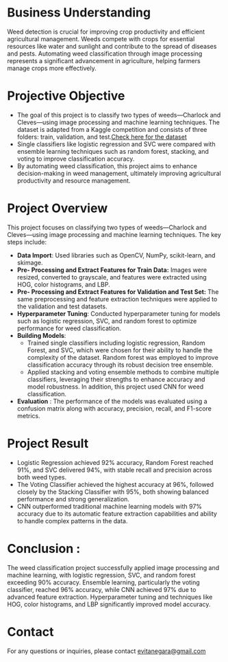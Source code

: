 # Business Understanding 
Weed detection is crucial for improving crop productivity and efficient agricultural management. Weeds compete with crops for essential resources like water and sunlight and contribute to the spread of diseases and pests. Automating weed classification through image processing represents a significant advancement in agriculture, helping farmers manage crops more effectively. 

# Projective Objective 
- The goal of this project is to classify two types of weeds—Charlock and Cleves—using image processing and machine learning techniques. The dataset is adapted from a Kaggle competition and consists of three folders: train, validation, and test.[Check here for the dataset](https://www.kaggle.com/c/plant-seedlings-classification/data)
- Single classifiers like logistic regression and SVC were compared with ensemble learning techniques such as random forest, stacking, and voting to improve classification accuracy.
- By automating weed classification, this project aims to enhance decision-making in weed management, ultimately improving agricultural productivity and resource management.

# Project Overview 
This project focuses on classifying two types of weeds—Charlock and Cleves—using image processing and machine learning techniques. The key steps include:
- **Data Import**: Used libraries such as OpenCV, NumPy, scikit-learn, and skimage.
- **Pre- Processing and Extract Features for Train Data:** Images were resized, converted to grayscale, and features were extracted using HOG, color histograms, and LBP.
- **Pre- Processing and Extract Features for Validation and Test Set:**
The same preprocessing and feature extraction techniques were applied to the validation and test datasets.
- **Hyperparameter Tuning**: Conducted hyperparameter tuning for models such as logistic regression, SVC, and random forest to optimize performance for weed classification.
- **Building Models**:
  - Trained single classifiers including logistic regression, Random Forest,  and SVC, which were chosen for their ability to handle the complexity of the dataset. Random forest was employed to improve classification accuracy through its robust decision tree ensemble.
  - Applied stacking and voting ensemble methods to combine multiple classifiers, leveraging their strengths to enhance accuracy and model robustness. In addition, this project used CNN for weed classification. 
- **Evaluation** : The performance of the models was evaluated using a confusion matrix along with accuracy, precision, recall, and F1-score metrics.

# Project Result
-	Logistic Regression achieved 92% accuracy, Random Forest reached 91%, and SVC delivered 94%, with stable recall and precision across both weed types.
-	The Voting Classifier achieved the highest accuracy at 96%, followed closely by the Stacking Classifier with 95%, both showing balanced performance and strong generalization.
-	CNN outperformed traditional machine learning models with 97% accuracy due to its automatic feature extraction capabilities and ability to handle complex patterns in the data.
  
# Conclusion : 
The weed classification project successfully applied image processing and machine learning, with logistic regression, SVC, and random forest exceeding 90% accuracy. Ensemble learning, particularly the voting classifier, reached 96% accuracy, while CNN achieved 97% due to advanced feature extraction. Hyperparameter tuning and techniques like HOG, color histograms, and LBP significantly improved model accuracy.

# Contact
For any questions or inquiries, please contact evitanegara@gmail.com
